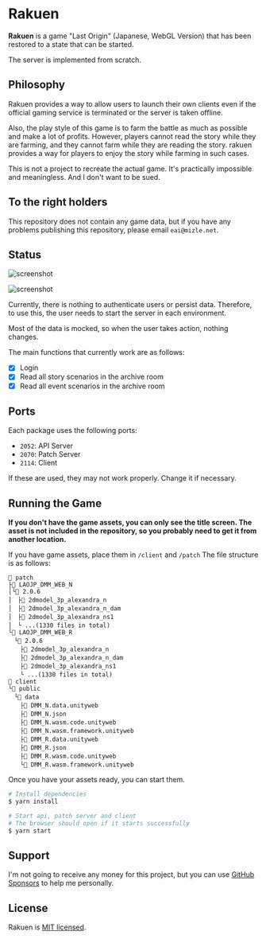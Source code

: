 <!-- <p align="center">
  <img src="" width="320" alt="Rakuen" />
</p> -->

# Rakuen

**Rakuen** is a game "Last Origin" (Japanese, WebGL Version) that has been restored to a state that can be started.

The server is implemented from scratch.

## Philosophy

Rakuen provides a way to allow users to launch their own clients even if the official gaming service is terminated or the server is taken offline.

Also, the play style of this game is to farm the battle as much as possible and make a lot of profits. However, players cannot read the story while they are farming, and they cannot farm while they are reading the story. rakuen provides a way for players to enjoy the story while farming in such cases.

This is not a project to recreate the actual game. It's practically impossible and meaningless. And I don't want to be sued.

## To the right holders

This repository does not contain any game data, but if you have any problems publishing this repository, please email `eai@mizle.net`.

## Status

![screenshot](https://user-images.githubusercontent.com/3516343/170075812-744d4901-2e12-4332-bbfc-850685abf9e5.png)

![screenshot](https://user-images.githubusercontent.com/3516343/170075577-384c39e9-822a-4cc0-ad7f-3e29a66b83d4.png)

Currently, there is nothing to authenticate users or persist data. Therefore, to use this, the user needs to start the server in each environment.

Most of the data is mocked, so when the user takes action, nothing changes.

The main functions that currently work are as follows:

-   [x] Login
-   [x] Read all story scenarios in the archive room
-   [x] Read all event scenarios in the archive room

## Ports

Each package uses the following ports:

-   `2052`: API Server
-   `2070`: Patch Server
-   `2114`: Client

If these are used, they may not work properly. Change it if necessary.

## Running the Game

**If you don't have the game assets, you can only see the title screen. The asset is not included in the repository, so you probably need to get it from another location.**

If you have game assets, place them in `/client` and `/patch`
The file structure is as follows:

```
📁 patch
├📁 LAOJP_DMM_WEB_N
│└📁 2.0.6
│　├📄 2dmodel_3p_alexandra_n
│　├📄 2dmodel_3p_alexandra_n_dam
│　├📄 2dmodel_3p_alexandra_ns1
│　└ ...(1330 files in total)
└📁 LAOJP_DMM_WEB_R
　└📁 2.0.6
　　├📄 2dmodel_3p_alexandra_n
　　├📄 2dmodel_3p_alexandra_n_dam
　　├📄 2dmodel_3p_alexandra_ns1
　　└ ...(1330 files in total)
📁 client
└📁 public
　└📁 data
　　├📄 DMM_N.data.unityweb
　　├📄 DMM_N.json
　　├📄 DMM_N.wasm.code.unityweb
　　├📄 DMM_N.wasm.framework.unityweb
　　├📄 DMM_R.data.unityweb
　　├📄 DMM_R.json
　　├📄 DMM_R.wasm.code.unityweb
　　└📄 DMM_R.wasm.framework.unityweb
```

Once you have your assets ready, you can start them.

```bash
# Install dependencies
$ yarn install

# Start api, patch server and client
# The browser should open if it starts successfully
$ yarn start
```

## Support

I'm not going to receive any money for this project, but you can use [GitHub Sponsors](https://github.com/sponsors/eai04191) to help me personally.

## License

Rakuen is [MIT licensed](./LICENSE).
